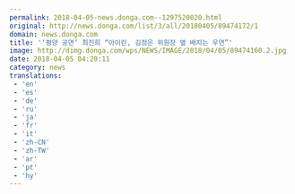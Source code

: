 ```yaml
---
permalink: 2018-04-05-news.donga.com--1297520020.html
original: http://news.donga.com/list/3/all/20180405/89474172/1
domain: news.donga.com
title: '‘평양 공연’ 최진희 “아이린, 김정은 위원장 옆 배치는 우연”'
image: http://dimg.donga.com/wps/NEWS/IMAGE/2018/04/05/89474160.2.jpg
date: 2018-04-05 04:20:11
category: news
translations: 
 - 'en'
 - 'es'
 - 'de'
 - 'ru'
 - 'ja'
 - 'fr'
 - 'it'
 - 'zh-CN'
 - 'zh-TW'
 - 'ar'
 - 'pt'
 - 'hy'
---
```


